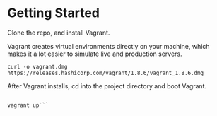 # Getting Started

Clone the repo, and install Vagrant.

Vagrant creates virtual environments directly on your machine,
which makes it a lot easier to simulate live and production servers.

`curl -o vagrant.dmg https://releases.hashicorp.com/vagrant/1.8.6/vagrant_1.8.6.dmg`

After Vagrant installs, cd into the project directory and boot Vagrant.

```cd korgapp

vagrant up```


